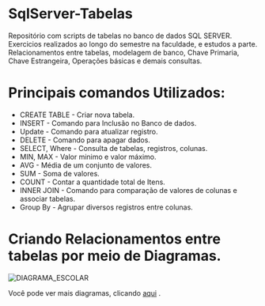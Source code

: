 # SqlServer-Tabelas

Repositório com scripts de tabelas no banco de dados SQL SERVER. Exercicios realizados ao longo do semestre na faculdade, e estudos a parte. Relacionamentos entre tabelas, modelagem de banco, Chave Primaria, Chave Estrangeira, Operações básicas e demais consultas.

# Principais comandos Utilizados: 
 
- CREATE TABLE - Criar nova tabela. 
- INSERT - Comando para Inclusão no Banco de dados. 
- Update - Comando para atualizar registro.
- DELETE - Comando para apagar dados.
- SELECT, Where - Consulta de tabelas, registros, colunas.
- MIN, MAX - Valor minimo e valor máximo.
- AVG - Média de um conjunto de valores.
- SUM - Soma de valores.
- COUNT - Contar a quantidade total de Itens.
- INNER JOIN - Comando para comparação de valores de colunas e associar tabelas.
- Group By - Agrupar diversos registros entre colunas.

# Criando Relacionamentos entre tabelas por meio de Diagramas.


![DIAGRAMA_ESCOLAR](https://user-images.githubusercontent.com/66570013/86541628-c0853e00-bee4-11ea-93e1-eefb262d600e.PNG)

Você pode ver mais diagramas, clicando [aqui](https://github.com/cinthiabs/SqlServer-Tabelas/tree/master/DIAGRAMAS) .
